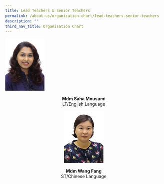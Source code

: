 ```yaml
---
title: Lead Teachers & Senior Teachers
permalink: /about-us/organisation-chart/lead-teachers-senior-teachers
description: ""
third_nav_title: Organisation Chart
---
```

<img src="/images/mdm%20saha%20mousumi.jpeg" 
     style="width:25%">
<center> <b>Mdm Saha Mousumi<br> </b>
LT/English Language<center>
	
<img src="/images/mdm%20wang%20fang.jpeg" 
     style="width:25%">
<center> <b>Mdm Wang Fang<br> </b>
ST/Chinese Language<center>
	
